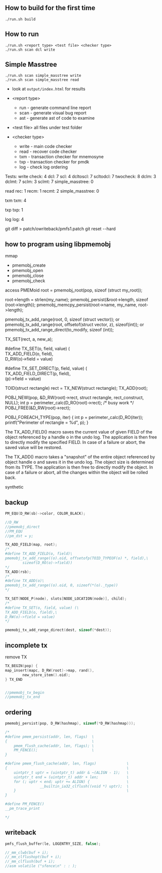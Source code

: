 ## How to build for the first time ##

    ./run.sh build
       
## How to run ##
    ./run.sh <report type> <test file> <checker type> 
    ./run.sh scan dcl write

## Simple Masstree ##
    ./run.sh scan simple_masstree write
    ./run.sh scan simple_masstree read

* look at `output/index.html` for results

* \<report type>
    * run - generate command line report
    * scan - generate visual bug report
    * ast - generate ast of code to examine
* \<test file> all files under test folder
* \<checker type>
    * write - main code checker
    * read - recover code checker
    * txm - transaction checker for mnemosyne
    * txp - transaction checker for pmdk
    * log - check log ordering


Tests:
write
check: 4
dcl: 7
scl: 4
dcltoscl: 7
scltodcl: 7
twocheck: 8
dclm: 3
dclmt: 7
sclm: 3
sclmt: 7
simple_masstree: 0

read
rec: 1
recm: 1
recmt: 2
simple_masstree: 0

txm
txm: 4

txp
txp: 1

log
log: 4

git diff > patch/owriteback/pmfs1.patch
 git reset --hard



## how to program using libpmemobj
mmap
* pmemobj_create
* pmemobj_open
* pmemobj_close
* pmemobj_check

access
PMEMoid root = pmemobj_root(pop, sizeof (struct my_root));

root->length = strlen(my_name);
pmemobj_persist(&root->length, sizeof (root->length));
pmemobj_memcpy_persist(root->name, my_name, root->length);


pmemobj_tx_add_range(root, 0, sizeof (struct vector));
or
pmemobj_tx_add_range(root, offsetof(struct vector, z), sizeof(int));
or
pmemobj_tx_add_range_direct(to_modify, sizeof (int));

TX_SET(rect, a, new_a);

#define TX_SET(o, field, value) (\
	TX_ADD_FIELD(o, field),\
	D_RW(o)->field = value)

#define TX_SET_DIRECT(p, field, value) (\
	TX_ADD_FIELD_DIRECT(p, field),\
	(p)->field = value)

TOID(struct rectangle) rect = TX_NEW(struct rectangle);
TX_ADD(root);

POBJ_NEW(pop, &D_RW(root)->rect, struct rectangle, rect_construct, NULL);
int p = perimeter_calc(D_RO(root)->rect);
/* busy work */
POBJ_FREE(&D_RW(root)->rect);

POBJ_FOREACH_TYPE(pop, iter) {
	int p = perimeter_calc(D_RO(iter));
	printf("Perimeter of rectangle = %d", p);
}

The TX_ADD_FIELD() macro saves the current value of given FIELD of the object referenced by a handle o in the undo log. The application is then free to directly modify the specified FIELD. In case of a failure or abort, the saved value will be restored.

The TX_ADD() macro takes a "snapshot" of the entire object referenced by object handle o and saves it in the undo log. The object size is determined from its TYPE. The application is then free to directly modify the object. In case of a failure or abort, all the changes within the object will be rolled back.



synthetic
## backup ##
```cpp
PM_EQU(D_RW(sb)->color, COLOR_BLACK);

//D_RW
//pmemobj_direct
//PM_EQU
//pm_dst = y;

TX_ADD_FIELD(map, root);
/*
#define TX_ADD_FIELD(o, field)\
pmemobj_tx_add_range((o).oid, offsetofp(TOID_TYPEOF(o) *, field),\
		sizeof(D_RO(o)->field))
*/
TX_ADD(rsb);
/*
#define TX_ADD(o)\
pmemobj_tx_add_range((o).oid, 0, sizeof(*(o)._type))
*/

TX_SET(NODE_P(node), slots[NODE_LOCATION(node)], child);
/*
#define TX_SET(o, field, value) (\
TX_ADD_FIELD(o, field),\
D_RW(o)->field = value)
*/

pmemobj_tx_add_range_direct(dest, sizeof(*dest));


```

## incomplete tx ##
remove TX
```cpp
TX_BEGIN(pop) {
map_insert(mapc, D_RW(root)->map, rand(),
        new_store_item().oid);
} TX_END


//pmemobj_tx_begin
//pmemobj_tx_end
```

## ordering ##
```cpp
pmemobj_persist(pop, D_RW(hashmap), sizeof(*D_RW(hashmap)));

/*
#define pmem_persist(addr, len, flags)	\
{									    \
    pmem_flush_cache(addr, len, flags);	\
    PM_FENCE();							\
}

#define pmem_flush_cache(addr, len, flags)				\
{									                    \
    uintptr_t uptr = (uintptr_t) addr & ~(ALIGN - 1);	\
    uintptr_t end = (uintptr_t) addr + len;				\
    for (; uptr < end; uptr += ALIGN) {				    \
                __builtin_ia32_clflush((void *) uptr);	\   
    }                   								\
}

#define PM_FENCE() 
__pm_trace_print

*/
```


## writeback ##
```cpp
pmfs_flush_buffer(le, LOGENTRY_SIZE, false);

//_mm_clwb(buf + i);
//_mm_clflushopt(buf + i);
//_mm_clflush(buf + i);
//asm volatile ("sfence\n" : : ); 
```



